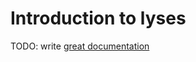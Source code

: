 # Introduction to lyses

TODO: write [great documentation](http://jacobian.org/writing/what-to-write/)
